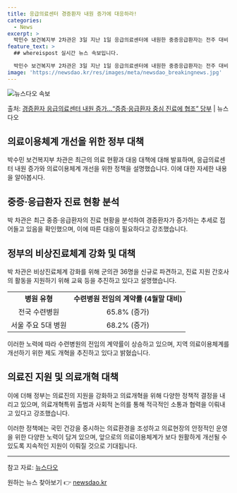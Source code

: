```yaml
---
title: 응급의료센터 경증환자 내원 증가에 대응하라!
categories:
  - News
excerpt: >
  박민수 보건복지부 2차관은 3일 지난 1일 응급의료센터에 내원한 중증응급환자는 전주 대비 9.2% 감소했고 …
feature_text: >
  ## whereispost 실시간 뉴스 속보입니다.

  박민수 보건복지부 2차관은 3일 지난 1일 응급의료센터에 내원한 중증응급환자는 전주 대비 9.2% 감소했고 …
image: 'https://newsdao.kr/res/images/meta/newsdao_breakingnews.jpg'
---
```


![뉴스다오 속보](https://newsdao.kr/res/images/meta/newsdao_breakingnews.jpg)

<p>출처: <a href="https://newsdao.kr/3732" rel="dofollow">경증환자 응급의료센터 내원 증가…“증증·응급환자 중심 진료에 협조” 당부</a> | 뉴스다오</p>

<h2 data-ke-size="size26">의료이용체계 개선을 위한 정부 대책</h2>
<p data-ke-size="size16">박수민 보건복지부 차관은 최근의 의료 현황과 대응 대책에 대해 발표하며, 응급의료센터 내원 증가와 의료이용체계 개선을 위한 정책을 설명했습니다. 이에 대한 자세한 내용을 알아봅시다.</p>

<h2 data-ke-size="size24">중증·응급환자 진료 현황 분석</h2>
<p data-ke-size="size16">박 차관은 최근 중증·응급환자의 진료 현황을 분석하여 경증환자가 증가하는 추세로 접어들고 있음을 확인했으며, 이에 따른 대응이 필요하다고 강조했습니다.</p>

<h2 data-ke-size="size24">정부의 비상진료체계 강화 및 대책</h2>
<p data-ke-size="size16">박 차관은 비상진료체계 강화를 위해 군의관 36명을 신규로 파견하고, 진료 지원 간호사의 활동을 지원하기 위해 교육 등을 추진하고 있다고 설명했습니다.</p>

<table>
	<tr>
		<td style="text-align: center; height: 17px;"><b>병원 유형</b></td>
		<td style="text-align: center; height: 17px;"><b>수련병원 전임의 계약률 (4월말 대비)</b></td>
	</tr>
	<tr>
		<td style="text-align: center; height: 17px;">전국 수련병원</td>
		<td style="text-align: center; height: 17px;">65.8% (증가)</td>
	</tr>
	<tr>
		<td style="text-align: center; height: 17px;">서울 주요 5대 병원</td>
		<td style="text-align: center; height: 17px;">68.2% (증가)</td>
	</tr>
</table>
<p data-ke-size="size16">이러한 노력에 따라 수련병원의 전임의 계약률이 상승하고 있으며, 지역 의료이용체계를 개선하기 위한 제도 개혁을 추진하고 있다고 밝혔습니다.</p>

<h2 data-ke-size="size24">의료진 지원 및 의료개혁 대책</h2>
<p data-ke-size="size16">이에 더해 정부는 의료진의 지원을 강화하고 의료개혁을 위해 다양한 정책적 결정을 내리고 있으며, 의료개혁특위 출범과 사회적 논의를 통해 적극적인 소통과 협력을 이뤄내고 있다고 강조했습니다.</p>
<p data-ke-size="size16">이러한 정책에는 국민 건강을 중시하는 의료환경을 조성하고 의료현장의 안정적인 운영을 위한 다양한 노력이 담겨 있으며, 앞으로의 의료이용체계가 보다 원활하게 개선될 수 있도록 지속적인 지원이 이뤄질 것으로 기대됩니다.</p>

<hr>

<p data-ke-size="size16">참고 자료: <a href="https://newsdao.kr/3732">뉴스다오</a></p> 

원하는 뉴스 찾아보기 👉 <a href="https://newsdao.kr" rel="dofollow">newsdao.kr</a>


